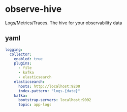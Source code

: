 # observe-hive
Logs/Metrics/Traces. The hive for your observability data

## yaml

```yaml
logging:
  collector:
    enabled: true
    plugins:
      - file
      - kafka
      - elasticsearch
    elasticsearch:
      hosts: http://localhost:9200
      index-pattern: "logs-{date}"
    kafka:
      bootstrap-servers: localhost:9092
      topic: app-logs
```
